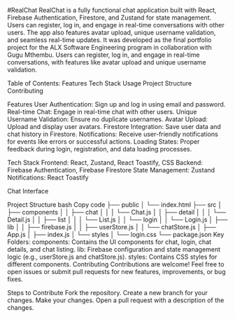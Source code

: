 #RealChat
RealChat is a fully functional chat application built with React, Firebase Authentication, Firestore, and Zustand for state management. Users can register, log in, and engage in real-time conversations with other users. The app also features avatar upload, unique username validation, and seamless real-time updates.
It was developed as the final portfolio project for the ALX Software Engineering program in collaboration with Gugu Mthembu. Users can register, log in, and engage in real-time conversations, with features like avatar upload and unique username validation.


Table of Contents:
Features
Tech Stack
Usage
Project Structure
Contributing

Features
User Authentication: Sign up and log in using email and password.
Real-time Chat: Engage in real-time chat with other users.
Unique Username Validation: Ensure no duplicate usernames.
Avatar Upload: Upload and display user avatars.
Firestore Integration: Save user data and chat history in Firestore.
Notifications: Receive user-friendly notifications for events like errors or successful actions.
Loading States: Proper feedback during login, registration, and data loading processes.

Tech Stack
Frontend: React, Zustand, React Toastify, CSS
Backend: Firebase Authentication, Firebase Firestore
State Management: Zustand
Notifications: React Toastify

Chat Interface

Project Structure
bash
Copy code
├── public
│   └── index.html
├── src
│   ├── components
│   │   ├── chat
│   │   │   └── Chat.js
│   │   ├── detail
│   │   │   └── Detail.js
│   │   ├── list
│   │   │   └── List.js
│   │   └── login
│   │       └── Login.js
│   ├── lib
│   │   ├── firebase.js
│   │   ├── userStore.js
│   │   └── chatStore.js
│   ├── App.js
│   ├── index.js
│   └── styles
│       └── login.css
└── package.json
Key Folders:
components: Contains the UI components for chat, login, chat details, and chat listing.
lib: Firebase configuration and state management logic (e.g., userStore.js and chatStore.js).
styles: Contains CSS styles for different components.
Contributing
Contributions are welcome! Feel free to open issues or submit pull requests for new features, improvements, or bug fixes.

Steps to Contribute
Fork the repository.
Create a new branch for your changes.
Make your changes.
Open a pull request with a description of the changes.

